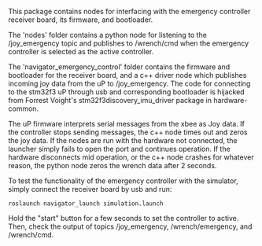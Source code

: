 This package contains nodes for interfacing with the emergency controller receiver board, its firmware, and bootloader.

The 'nodes' folder contains a python node for listening to the /joy_emergency topic and publishes to /wrench/cmd when the emergency controller is selected as the active controller.

The 'navigator_emergency_control' folder contains the firmware and bootloader for the receiver board, and a c++ driver node which publishes incoming joy data from the uP to /joy_emergency. The code for connecting to the stm32f3 uP through usb and corresponding bootloader is hijacked from Forrest Voight's stm32f3discovery_imu_driver package in hardware-common.

The uP firmware interprets serial messages from the xbee as Joy data. If the controller stops sending messages, the c++ node times out and zeros the joy data. If the nodes are run with the hardware not connected, the launcher simply fails to open the port and continues operation. If the hardware disconnects mid operation, or the c++ node crashes for whatever reason, the python node zeros the wrench data after 2 seconds.

To test the functionality of the emergency controller with the simulator, simply connect the receiver board by usb and run:

    roslaunch navigator_launch simulation.launch

Hold the "start" button for a few seconds to set the controller to active. Then, check the output of topics /joy_emergency, /wrench/emergency, and /wrench/cmd.
